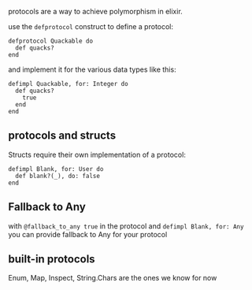 protocols are a way to achieve polymorphism in elixir.

use the `defprotocol` construct to define a protocol:

```
defprotocol Quackable do
  def quacks?
end
```

and implement it for the various data types like this:

```
defimpl Quackable, for: Integer do
  def quacks?
    true
  end
end
```


## protocols and structs

Structs require their own implementation of a protocol:

```
defimpl Blank, for: User do
  def blank?(_), do: false
end
```



## Fallback to Any

with `@fallback_to_any true` in the protocol and `defimpl Blank, for: Any` you can provide fallback to Any for your protocol



## built-in protocols

Enum, Map, Inspect, String.Chars are the ones we know for now
